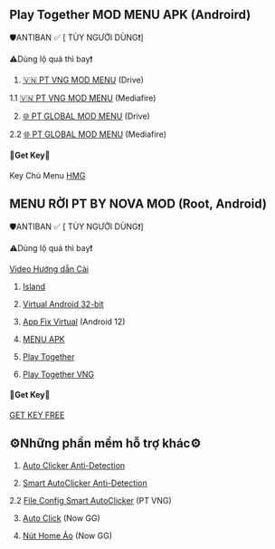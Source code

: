 Play Together MOD MENU APK (Androird)
-

🛡️ANTIBAN ✅ [ TÙY NGƯỜI DÙNG❗]

⚠️Dùng lộ quá thì bay❗

1. [🇻🇳 PT VNG MOD MENU](https://drive.google.com/open?id=1FY0ihZGtRiAO8g3SG_yJ3QqXTcvF9XBa&usp=drive_copy) (Drive)

1.1 [🇻🇳 PT VNG MOD MENU](https://www.mediafire.com/file/rm8f8mmuzaltow1/PLAY+TOGETHER+VNG_2.06.1.apk/file) (Mediafire)

2. [🌐 PT GLOBAL MOD MENU](https://drive.google.com/open?id=1XgnjfP3cG818Ll516ZEtu1WVW41oCp0r&usp=drive_copy) (Drive)

2.2 [🌐 PT GLOBAL MOD MENU](https://www.mediafire.com/file/l3r1c7fg28zxx2g/PLAY+TOGETHER_2.06.2.apk/file) (Mediafire)

#### 🔑Get Key🔑

Key Chủ Menu [HMG](https://hmgteam.net/GETKEY/vipadminkey)

MENU RỜI PT BY NOVA MOD (Root, Android)
-
🛡️ANTIBAN ✅ [ TÙY NGƯỜI DÙNG❗]

⚠️Dùng lộ quá thì bay❗

[Video Hướng dẫn Cài](https://youtu.be/-kMpENr0hZ0?si=Etp31KFEHzCLtNrN)

1. [Island](https://play.google.com/store/apps/details?id=com.oasisfeng.island)

2. [Virtual Android 32-bit](https://www.mediafire.com/file/l3d6zwcrkounhzb/virtual+32bit.zip/file)

3. [App Fix Virtual](https://www.mediafire.com/file/q7ublftid3v0afj/App-Fix-Virtual.apk/file) (Android 12)

4. [MENU APK](https://www.mediafire.com/file/08u05yim9zvcx8i/MENY_R%25E1%25BB%259CI_PT_%2528NOVA_MOD%2529.apk/file)

5. [Play Together](https://play.google.com/store/apps/details?id=com.haegin.playtogether)

6. [Play Together VNG](https://play.google.com/store/apps/details?id=com.vng.playtogether)

#### 🔑Get Key🔑

[GET KEY FREE](https://nova.io.vn/getkey.php)

⚙️Những phần mềm hỗ trợ khác⚙️
-
1. [Auto Clicker Anti-Detection](https://www.mediafire.com/file/emsyldtsjej2vmb/Auto_Clicker_%255BAnti-Detection%255D.apk/file)

2. [Smart AutoClicker Anti-Detection](https://www.mediafire.com/file/fy42hwcwj3pr418/Smart_AutoClicker_%255BAnti-Detection%255D.apk/file)

2.2 [File Config Smart AutoClicker](https://www.mediafire.com/file/mt9j4mwkki1av7n/AUTO_CLICK_PT_MOD.zip/file) (PT VNG)

3. [Auto Click](https://play.google.com/store/apps/details?id=uit.quocnguyen.autoclicker) (Now GG)

4. [Nút Home Ảo](https://www.mediafire.com/file/w2rcbzy5btoz6aa/Easy_Touch_ADS_Removed.apk/file) (Now GG)
